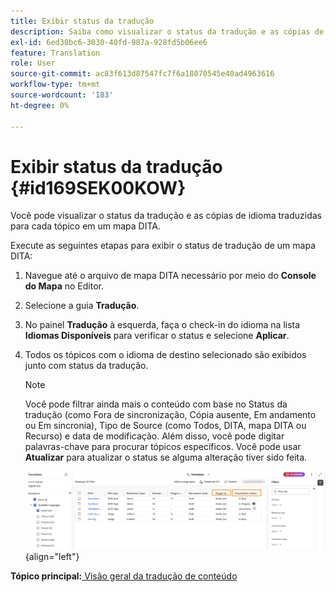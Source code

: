 ```yaml
---
title: Exibir status da tradução
description: Saiba como visualizar o status da tradução e as cópias de idioma traduzidas para cada tópico em um mapa DITA no AEM Guides.
exl-id: 6ed30bc6-3030-40fd-987a-928fd5b06ee6
feature: Translation
role: User
source-git-commit: ac83f613d87547fc7f6a18070545e40ad4963616
workflow-type: tm+mt
source-wordcount: '183'
ht-degree: 0%

---
```


# Exibir status da tradução {#id169SEK00KOW}

Você pode visualizar o status da tradução e as cópias de idioma traduzidas para cada tópico em um mapa DITA.

Execute as seguintes etapas para exibir o status de tradução de um mapa DITA:

1. Navegue até o arquivo de mapa DITA necessário por meio do **Console do Mapa** no Editor.
1. Selecione a guia **Tradução**.
1. No painel **Tradução** à esquerda, faça o check-in do idioma na lista **Idiomas Disponíveis** para verificar o status e selecione **Aplicar**.
1. Todos os tópicos com o idioma de destino selecionado são exibidos junto com   status da tradução.

   >[!NOTE]
   >
   > Você pode filtrar ainda mais o conteúdo com base no Status da tradução \(como Fora de sincronização, Cópia ausente, Em andamento ou Em sincronia\), Tipo de Source \(como Todos, DITA, mapa DITA ou Recurso\) e data de modificação. Além disso, você pode digitar palavras-chave para procurar tópicos específicos. Você pode usar **Atualizar** para atualizar o status se alguma alteração tiver sido feita.

   ![](images/translation-status-new.png){align="left"}

**Tópico principal:**&#x200B;[ Visão geral da tradução de conteúdo](translation.md)
